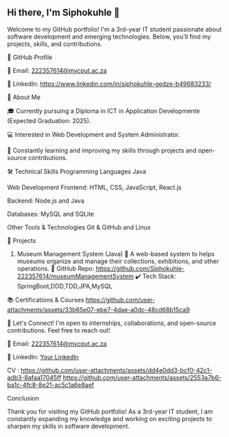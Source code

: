 ## Hi there, I'm Siphokuhle 👋
Welcome to my GitHub portfolio! I'm a 3rd-year IT student passionate about software development and emerging technologies. Below, you'll find my projects, skills, and contributions.

🔗 GitHub Profile

📧 Email: 222357614@mycput.ac.za

🔗 LinkedIn: https://www.linkedin.com/in/siphokuhle-gedze-b49683233/

📌 About Me

🎓 Currently pursuing a Diploma in ICT in Application Developmente (Expected Graduation: 2025).

💻 Interested in Web Development and System Administrator.

🌱 Constantly learning and improving my skills through projects and open-source contributions.

🛠️ Technical Skills
Programming Languages
Java

Web Development
Frontend: HTML, CSS, JavaScript, React.js

Backend: Node.js and Java

Databases: MySQL and SQLite

Other Tools & Technologies
Git & GitHub and Linux

🚀 Projects
1. Museum Management System (Java)
📌 A web-based system to helps museums organize and manage their collections, exhibitions, and other operations.
🔗 GitHub Repo: https://github.com/Siphokuhle-222357614/museumManagementSystem
✔️ Tech Stack: SpringBoot,DDD,TDD,JPA,MySQL


📚 Certifications & Courses
https://github.com/user-attachments/assets/33b65e07-ebe7-4dae-a0dc-48cd68b15ca9

📩 Let's Connect!
I'm open to internships, collaborations, and open-source contributions. Feel free to reach out!

📧 Email: 222357614@mycput.ac.za

🔗 LinkedIn: [Your LinkedIn](https://www.linkedin.com/in/siphokuhle-gedze-b49683233/)

   CV : https://github.com/user-attachments/assets/dd4e0dd3-bcf0-42c1-adb3-8afaa17045ff
        https://github.com/user-attachments/assets/2553a7b6-ba1c-4fc8-8e21-ac5c1a6e8aef

Conclusion

Thank you for visiting my GitHub portfolio! As a 3rd-year IT student, I am constantly expanding my knowledge and working on exciting projects to sharpen my skills in software development.

